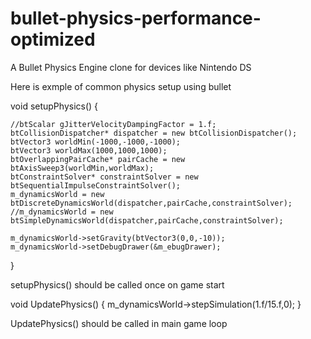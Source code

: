 # bullet-physics-performance-optimized
A Bullet Physics Engine clone for devices like Nintendo DS

Here is exmple of common physics setup using bullet


void setupPhysics()
{

	//btScalar gJitterVelocityDampingFactor = 1.f;
	btCollisionDispatcher* dispatcher = new btCollisionDispatcher();
	btVector3 worldMin(-1000,-1000,-1000);
	btVector3 worldMax(1000,1000,1000);
	btOverlappingPairCache* pairCache = new btAxisSweep3(worldMin,worldMax);
	btConstraintSolver* constraintSolver = new btSequentialImpulseConstraintSolver();
	m_dynamicsWorld = new btDiscreteDynamicsWorld(dispatcher,pairCache,constraintSolver);
	//m_dynamicsWorld = new btSimpleDynamicsWorld(dispatcher,pairCache,constraintSolver);

	m_dynamicsWorld->setGravity(btVector3(0,0,-10));
	m_dynamicsWorld->setDebugDrawer(&m_ebugDrawer);

}

setupPhysics() should be called once on game start 

void UpdatePhysics()
{
	m_dynamicsWorld->stepSimulation(1.f/15.f,0); 
}


UpdatePhysics() should be called in main game loop
